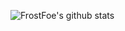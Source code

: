 ![FrostFoe's github stats](https://github-readme-stats.vercel.app/api?username=FrostFoe&show_icons=true&title_color=fff&icon_color=79ff97&text_color=9f9f9f&bg_color=151515)
